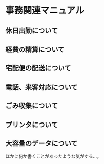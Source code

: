 # 事務関連マニュアル
## 休日出勤について
## 経費の精算について
## 宅配便の配送について
## 電話、来客対応について
## ごみ収集について
## プリンタについて
## 大容量のデータについて

ほかに何か書くことがあったような気がする…。